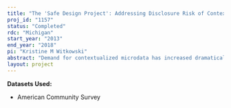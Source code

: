 ```yaml
---
title: "The 'Safe Design Project': Addressing Disclosure Risk of Contextualized Microdata in Survey Design"
proj_id: "1157"
status: "Completed"
rdc: "Michigan"
start_year: "2013"
end_year: "2018"
pi: "Kristine M Witkowski"
abstract: "Demand for contextualized microdata has increased dramatically over the last decade and is expected to increase even more in years to come. The Census Bureau collects data to produce timely population estimates on demographic, social, housing, and economic characteristics for a broad spectrum of geographic areas in the United States and is therefore in a unique position to meet some of this demand. However, releasing geographic details in public-use microdata may increase the risk of disclosure. Current disclosure limitation practices involve suppressing geographic details for spatial units that fail to meet a predefined population threshold (e.g., 100,000). Users interested in studying persons nested within less-populated geographies (e.g., rural counties, tracts, block groups) must access restricted-use data through data enclaves. Neither of these approaches fully satisfies the growing demand for geographically-rich microdata that is being fueled by a variety of researchers, analysts, decision-makers, and administrators. To help alleviate barriers to use, this project will develop methodology that supports the efficient identification of sampling and database designs and associated masking techniques that allow more geographic detail to be released on microdata products, without increased disclosure risk or unnecessary survey costs. This research will use the 2005-2009 American Community Survey (ACS) data as the empirical foundation, with the aim of producing statistics that summarize findings from the evaluation of the methodology and broad guidelines derived from disclosure simulations, all of which are to be carefully constructed so as to ensure the confidentiality of the underlying data and disclosure practices."
layout: project
---
```


**Datasets Used:**

  - American Community Survey 

